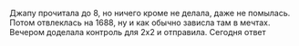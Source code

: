 Джапу прочитала до 8, но ничего кроме не делала, даже не помылась. 
Потом отвлеклась на 1688, ну и как обычно зависла там в мечтах. Вечером доделала контроль для 2х2 и отправила. Сегодня ответ